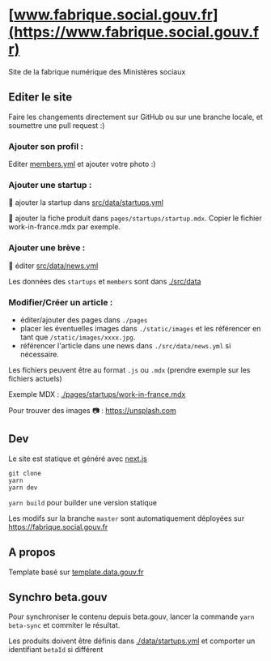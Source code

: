 # [www.fabrique.social.gouv.fr](https://www.fabrique.social.gouv.fr)

Site de la fabrique numérique des Ministères sociaux

## Editer le site

Faire les changements directement sur GitHub ou sur une branche locale, et soumettre une pull request :)

### Ajouter son profil :

Editer [members.yml](https://github.com/SocialGouv/www/blob/master/src/data/members.yml) et ajouter votre photo :)

### Ajouter une startup :

📝 ajouter la startup dans [src/data/startups.yml](https://github.com/SocialGouv/www/edit/master/src/data/startups.yml)

📝 ajouter la fiche produit dans `pages/startups/startup.mdx`. Copier le fichier work-in-france.mdx par exemple.

### Ajouter une brève :

📝 éditer [src/data/news.yml](https://github.com/SocialGouv/www/edit/master/src/data/news.yml)

Les données des `startups` et `members` sont dans [./src/data](./src/data)

### Modifier/Créer un article :


- éditer/ajouter des pages dans `./pages`
- placer les éventuelles images dans `./static/images` et les référencer en tant que `/static/images/xxxx.jpg`.
- référencer l'article dans une news dans `./src/data/news.yml` si nécessaire.

Les fichiers peuvent être au format `.js` ou `.mdx` (prendre exemple sur les fichiers actuels)

Exemple MDX : [./pages/startups/work-in-france.mdx](./pages/startups/work-in-france.mdx)

Pour trouver des images 📷 : https://unsplash.com

## Dev

Le site est statique et généré avec [next.js](https://github.com/zeit/next.js)

```
git clone
yarn
yarn dev
```

`yarn build` pour builder une version statique

Les modifs sur la branche `master` sont automatiquement déployées sur https://fabrique.social.gouv.fr

## A propos

Template basé sur [template.data.gouv.fr](https://github.com/etalab/template.data.gouv.fr)

## Synchro beta.gouv

Pour synchroniser le contenu depuis beta.gouv, lancer la commande `yarn beta-sync` et commiter le résultat.

Les produits doivent être définis dans [./data/startups.yml](https://github.com/SocialGouv/www/blob/master/src/data/startups.yml) et comporter un identifiant `betaId` si différent



